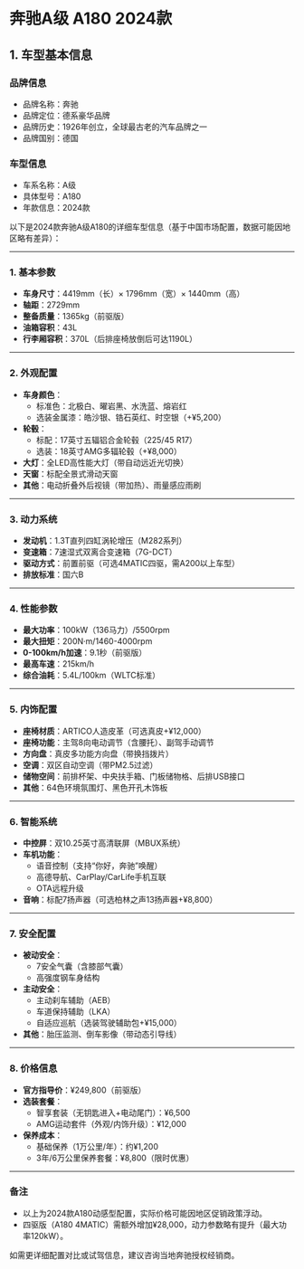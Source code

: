
# 奔驰A级 A180 2024款
## 1. 车型基本信息
### 品牌信息
- 品牌名称：奔驰
- 品牌定位：德系豪华品牌
- 品牌历史：1926年创立，全球最古老的汽车品牌之一
- 品牌国别：德国

### 车型信息
- 车系名称：A级
- 具体型号：A180
- 年款信息：2024款

以下是2024款奔驰A级A180的详细车型信息（基于中国市场配置，数据可能因地区略有差异）：

---

### **1. 基本参数**
- **车身尺寸**：4419mm（长）× 1796mm（宽）× 1440mm（高）  
- **轴距**：2729mm  
- **整备质量**：1365kg（前驱版）  
- **油箱容积**：43L  
- **行李厢容积**：370L（后排座椅放倒后可达1190L）  

---

### **2. 外观配置**
- **车身颜色**：  
  - 标准色：北极白、曜岩黑、水洗蓝、熔岩红  
  - 选装金属漆：皓沙银、锆石英红、时空银（+¥5,200）  
- **轮毂**：  
  - 标配：17英寸五辐铝合金轮毂（225/45 R17）  
  - 选装：18英寸AMG多辐轮毂（+¥8,000）  
- **大灯**：全LED高性能大灯（带自动远近光切换）  
- **天窗**：标配全景式滑动天窗  
- **其他**：电动折叠外后视镜（带加热）、雨量感应雨刷  

---

### **3. 动力系统**
- **发动机**：1.3T直列四缸涡轮增压（M282系列）  
- **变速箱**：7速湿式双离合变速箱（7G-DCT）  
- **驱动方式**：前置前驱（可选4MATIC四驱，需A200以上车型）  
- **排放标准**：国六B  

---

### **4. 性能参数**
- **最大功率**：100kW（136马力）/5500rpm  
- **最大扭矩**：200N·m/1460-4000rpm  
- **0-100km/h加速**：9.1秒（前驱版）  
- **最高车速**：215km/h  
- **综合油耗**：5.4L/100km（WLTC标准）  

---

### **5. 内饰配置**
- **座椅材质**：ARTICO人造皮革（可选真皮+¥12,000）  
- **座椅功能**：主驾8向电动调节（含腰托）、副驾手动调节  
- **方向盘**：真皮多功能方向盘（带换挡拨片）  
- **空调**：双区自动空调（带PM2.5过滤）  
- **储物空间**：前排杯架、中央扶手箱、门板储物格、后排USB接口  
- **其他**：64色环境氛围灯、黑色开孔木饰板  

---

### **6. 智能系统**
- **中控屏**：双10.25英寸高清联屏（MBUX系统）  
- **车机功能**：  
  - 语音控制（支持“你好，奔驰”唤醒）  
  - 高德导航、CarPlay/CarLife手机互联  
  - OTA远程升级  
- **音响**：标配7扬声器（可选柏林之声13扬声器+¥8,800）  

---

### **7. 安全配置**
- **被动安全**：  
  - 7安全气囊（含膝部气囊）  
  - 高强度钢车身结构  
- **主动安全**：  
  - 主动刹车辅助（AEB）  
  - 车道保持辅助（LKA）  
  - 自适应巡航（选装驾驶辅助包+¥15,000）  
- **其他**：胎压监测、倒车影像（带动态引导线）  

---

### **8. 价格信息**
- **官方指导价**：¥249,800（前驱版）  
- **选装套餐**：  
  - 智享套装（无钥匙进入+电动尾门）：¥6,500  
  - AMG运动套件（外观/内饰升级）：¥12,000  
- **保养成本**：  
  - 基础保养（1万公里/年）：约¥1,200  
  - 3年/6万公里保养套餐：¥8,800（限时优惠）  

---

### **备注**  
- 以上为2024款A180动感型配置，实际价格可能因地区促销政策浮动。  
- 四驱版（A180 4MATIC）需额外增加¥28,000，动力参数略有提升（最大功率120kW）。  

如需更详细配置对比或试驾信息，建议咨询当地奔驰授权经销商。
